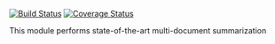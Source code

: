 [![Build Status](https://travis-ci.org/sildar/potara.svg?branch=master)](https://travis-ci.org/sildar/potara)
[![Coverage Status](https://img.shields.io/coveralls/sildar/potara.svg)](https://coveralls.io/r/sildar/potara)


This module performs state-of-the-art multi-document summarization
